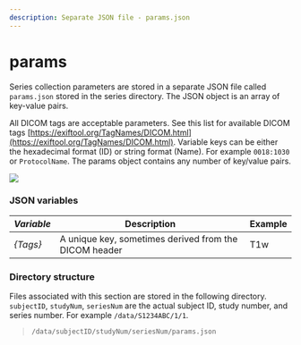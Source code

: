 ```yaml
---
description: Separate JSON file - params.json
---
```


# params

Series collection parameters are stored in a separate JSON file called `params.json` stored in the series directory. The JSON object is an array of key-value pairs.

All DICOM tags are acceptable parameters. See this list for available DICOM tags [https://exiftool.org/TagNames/DICOM.html](https://exiftool.org/TagNames/DICOM.html). Variable keys can be either the hexadecimal format (ID) or string format (Name). For example `0018:1030` or `ProtocolName`. The params object contains any number of key/value pairs.

![](https://mermaid.ink/img/pako:eNptkj1rwzAQhv-KURYFHMjgLip0apdSWmhWQ7laZ0eJZAt90ISQ\_96TYzkljQfdY98jvebsE2sGiUywzoHdFm-fdV\_Q5YYh8NfNx\_tIy9XqSUIAnpbl41Wh518Wmj10yDPc9K2yqFWPns90Y-DBolMG--D5H85WyiTLx-8dNqRkyP18n5wQpaKkqd4xDIKPjpQMdxzpYuf5uM7dy4Epgl4vJYzlfxt60EevPM8wK-OGNA9wYGgYY8ndeTTToDcWG57hmnLUWFw2Fq3SWizaFh\_W69IHN-xRLKqqmnj1o2TYisoeWMkMOgNK0kc-pZNqFrZosGaCUGILUYea1f2Z1GgpFV-kCoNjogXtsWQQw7A59g0TwUXM0rMC-mfMZJ1\_AaHFxtI)

### JSON variables

| _**Variable**_ | **Description**                                       | **Example** |
| -------------- | ----------------------------------------------------- | ----------- |
| _{Tags}_       | A unique key, sometimes derived from the DICOM header | T1w         |

### Directory structure

Files associated with this section are stored in the following directory. `subjectID`, `studyNum`, `seriesNum` are the actual subject ID, study number, and series number. For example `/data/S1234ABC/1/1`.

> `/data/subjectID/studyNum/seriesNum/params.json`
